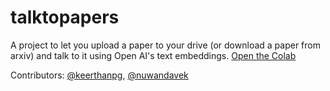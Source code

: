 # talktopapers

A project to let you upload a paper to your drive (or download a paper from arxiv) and talk to it using Open AI's text embeddings. [Open the Colab](https://colab.research.google.com/drive/1jIZ-ezTIxAjnZfvcwc66ucRHTTxeMYeC?usp=sharing)

Contributors: [@keerthanpg](www.github.com/keerthanpg), [@nuwandavek](www.github.com/nuwandavek)

